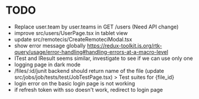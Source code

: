 # TODO

- Replace user.team by user.teams in GET /users (Need API change)
- improve src/users/UserPage.tsx in tablet view
- update src/remotecis/CreateRemoteciModal.tsx
- show error message globally https://redux-toolkit.js.org/rtk-query/usage/error-handling#handling-errors-at-a-macro-level
- ITest and IResult seems similar, investigate to see if we can use only one
- logging page in dark mode
- /files/:id/junit backend should return name of the file (update src/jobs/job/tests/test/JobTestPage.tsx) > Test suites for {file_id}
- login error on the basic login page is not working
- if refresh token with sso doesn't work, redirect to login page
